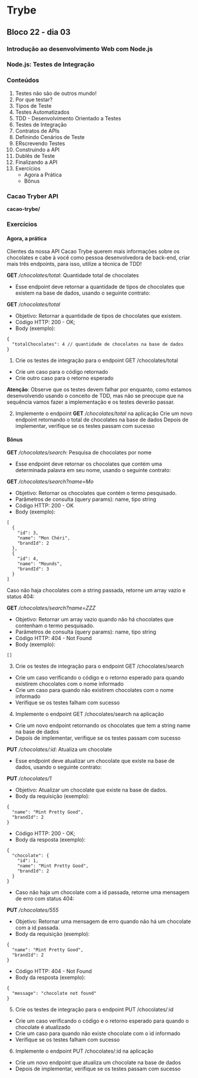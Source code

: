 # Trybe
## Bloco 22 - dia 03
### Introdução ao desenvolvimento Web com Node.js
### Node.js: Testes de Integração

### Conteúdos

1. Testes não são de outros mundo!
2. Por que testar?
3. Tipos de Teste
4. Testes Automatizados
5. TDD - Desenvolvimento Orientado a Testes
6. Testes de Integração
7. Contratos de APIs
8. Definindo Cenários de Teste
9. ERscrevendo Testes
10. Construindo a API
11. Dublês de Teste
12. Finalizando a API
13. Exercícios
    - Agora a Prática
    - Bônus

### Cacao Tryber API
__cacao-trybe/__

### Exercícios
#### Agora, a prática

Clientes da nossa API Cacao Trybe querem mais informações sobre os chocolates e cabe à você como pessoa desenvolvedora de back-end, criar mais três endpoints, para isso, utilize a técnica de TDD!

__GET__ _/chocolates/total_: Quantidade total de chocolates

- Esse endpoint deve retornar a quantidade de tipos de chocolates que existem na base de dados, usando o seguinte contrato:

__GET__ _/chocolates/total_

- Objetivo: Retornar a quantidade de tipos de chocolates que existem.
- Código HTTP: 200 - OK;
- Body (exemplo):
```
{
  "totalChocolates": 4 // quantidade de chocolates na base de dados
}
```

1. Crie os testes de integração para o endpoint GET /chocolates/total
  - Crie um caso para o código retornado
  - Crie outro caso para o retorno esperado

__Atenção__: Observe que os testes devem falhar por enquanto, como estamos desenvolvendo usando o conceito de TDD, mas não se preocupe que na sequência vamos fazer a implementação e os testes deverão passar.

2. Implemente o endpoint __GET__ _/chocolates/total_ na aplicação
Crie um novo endpoint retornando o total de chocolates na base de dados
Depois de implementar, verifique se os testes passam com sucesso

#### Bônus

__GET__ _/chocolates/search_: Pesquisa de chocolates por nome
- Esse endpoint deve retornar os chocolates que contém uma determinada palavra em seu nome, usando o seguinte contrato:

__GET__ _/chocolates/search?name=Mo_
- Objetivo: Retornar os chocolates que contém o termo pesquisado.
- Parâmetros de consulta (query params): name, tipo string
- Código HTTP: 200 - OK
- Body (exemplo):
```
[
  {
    "id": 3,
    "name": "Mon Chéri",
    "brandId": 2
  },
  {
    "id": 4,
    "name": "Mounds",
    "brandId": 3
  }
]
```
Caso não haja chocolates com a string passada, retorne um array vazio e status 404:

__GET__ _/chocolates/search?name=ZZZ_
- Objetivo: Retornar um array vazio quando não há chocolates que contenham o termo pesquisado.
- Parâmetros de consulta (query params): name, tipo string
- Código HTTP: 404 - Not Found
- Body (exemplo):
```
[]
```

3. Crie os testes de integração para o endpoint GET /chocolates/search
  - Crie um caso verificando o código e o retorno esperado para quando existirem chocolates com o nome informado
  - Crie um caso para quando não existirem chocolates com o nome informado
  - Verifique se os testes falham com sucesso

4. Implemente o endpoint GET /chocolates/search na aplicação
  - Crie um novo endpoint retornando os chocolates que tem a string name na base de dados
  - Depois de implementar, verifique se os testes passam com sucesso

__PUT__ _/chocolates/:id_: Atualiza um chocolate
- Esse endpoint deve atualizar um chocolate que existe na base de dados, usando o seguinte contrato:

__PUT__ _/chocolates/1_
- Objetivo: Atualizar um chocolate que existe na base de dados.
- Body da requisição (exemplo):
```
{ 
  "name": "Mint Pretty Good",
  "brandId": 2
}
```
- Código HTTP: 200 - OK;
- Body da resposta (exemplo):
```
{
  "chocolate": { 
    "id": 1,
    "name": "Mint Pretty Good",
    "brandId": 2
  }
}
```
- Caso não haja um chocolate com a id passada, retorne uma mensagem de erro com status 404:

__PUT__ _/chocolates/555_
- Objetivo: Retornar uma mensagem de erro quando não há um chocolate com a id passada.
- Body da requisição (exemplo):
```
{ 
  "name": "Mint Pretty Good",
  "brandId": 2
}
```
- Código HTTP: 404 - Not Found
- Body da resposta (exemplo):
```
{ 
  "message": "chocolate not found"
}
```

5. Crie os testes de integração para o endpoint PUT /chocolates/:id
  - Crie um caso verificando o código e o retorno esperado para quando o chocolate é atualizado
  - Crie um caso para quando não existe chocolate com o id informado
  - Verifique se os testes falham com sucesso

6. Implemente o endpoint PUT /chocolates/:id na aplicação
  - Crie um novo endpoint que atualiza um chocolate na base de dados
  - Depois de implementar, verifique se os testes passam com sucesso